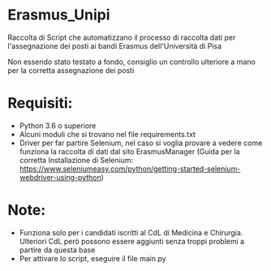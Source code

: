 # Erasmus_Unipi

Raccolta di Script che automatizzano il processo di raccolta dati per l'assegnazione dei posti ai bandi Erasmus dell'Università di Pisa

Non essendo stato testato a fondo, consiglio un controllo ulteriore a mano per la corretta assegnazione dei posti

# Requisiti:
- Python 3.6 o superiore
- Alcuni moduli che si trovano nel file requirements.txt
- Driver per far partire Selenium, nel caso si voglia provare a vedere come funziona la raccolta di dati dal sito ErasmusManager (Guida per la corretta Installazione di Selenium: https://www.seleniumeasy.com/python/getting-started-selenium-webdriver-using-python)

# Note:
- Funziona solo per i candidati iscritti al CdL di Medicina e Chirurgia. Ulteriori CdL però possono essere aggiunti senza troppi problemi a partire da questa base 
- Per attivare lo script, eseguire il file main.py
